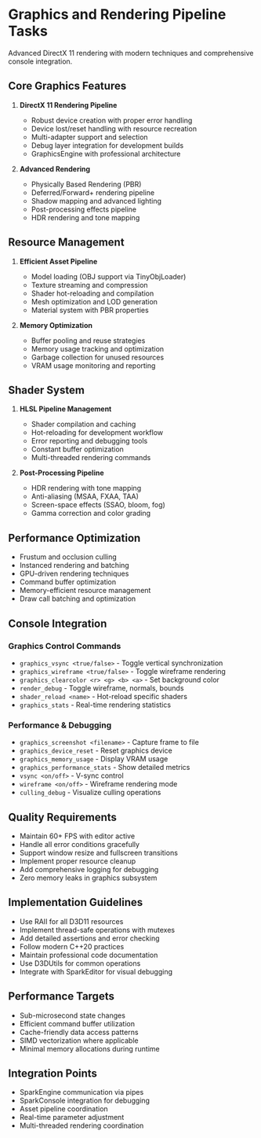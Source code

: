 # Graphics and Rendering Pipeline Tasks
Advanced DirectX 11 rendering with modern techniques and comprehensive console integration.

## Core Graphics Features
1. **DirectX 11 Rendering Pipeline**
   - Robust device creation with proper error handling
   - Device lost/reset handling with resource recreation
   - Multi-adapter support and selection
   - Debug layer integration for development builds
   - GraphicsEngine with professional architecture

2. **Advanced Rendering**
   - Physically Based Rendering (PBR)
   - Deferred/Forward+ rendering pipeline
   - Shadow mapping and advanced lighting
   - Post-processing effects pipeline
   - HDR rendering and tone mapping

## Resource Management
1. **Efficient Asset Pipeline**
   - Model loading (OBJ support via TinyObjLoader)
   - Texture streaming and compression
   - Shader hot-reloading and compilation
   - Mesh optimization and LOD generation
   - Material system with PBR properties

2. **Memory Optimization**
   - Buffer pooling and reuse strategies
   - Memory usage tracking and optimization
   - Garbage collection for unused resources
   - VRAM usage monitoring and reporting

## Shader System
1. **HLSL Pipeline Management**
   - Shader compilation and caching
   - Hot-reloading for development workflow
   - Error reporting and debugging tools
   - Constant buffer optimization
   - Multi-threaded rendering commands

2. **Post-Processing Pipeline**
   - HDR rendering with tone mapping
   - Anti-aliasing (MSAA, FXAA, TAA)
   - Screen-space effects (SSAO, bloom, fog)
   - Gamma correction and color grading

## Performance Optimization
- Frustum and occlusion culling
- Instanced rendering and batching
- GPU-driven rendering techniques
- Command buffer optimization
- Memory-efficient resource management
- Draw call batching and optimization

## Console Integration
### Graphics Control Commands
- `graphics_vsync <true/false>` - Toggle vertical synchronization
- `graphics_wireframe <true/false>` - Toggle wireframe rendering
- `graphics_clearcolor <r> <g> <b> <a>` - Set background color
- `render_debug` - Toggle wireframe, normals, bounds
- `shader_reload <name>` - Hot-reload specific shaders
- `graphics_stats` - Real-time rendering statistics

### Performance & Debugging
- `graphics_screenshot <filename>` - Capture frame to file
- `graphics_device_reset` - Reset graphics device
- `graphics_memory_usage` - Display VRAM usage
- `graphics_performance_stats` - Show detailed metrics
- `vsync <on/off>` - V-sync control
- `wireframe <on/off>` - Wireframe rendering mode
- `culling_debug` - Visualize culling operations

## Quality Requirements
- Maintain 60+ FPS with editor active
- Handle all error conditions gracefully
- Support window resize and fullscreen transitions
- Implement proper resource cleanup
- Add comprehensive logging for debugging
- Zero memory leaks in graphics subsystem

## Implementation Guidelines
- Use RAII for all D3D11 resources
- Implement thread-safe operations with mutexes
- Add detailed assertions and error checking
- Follow modern C++20 practices
- Maintain professional code documentation
- Use D3DUtils for common operations
- Integrate with SparkEditor for visual debugging

## Performance Targets
- Sub-microsecond state changes
- Efficient command buffer utilization
- Cache-friendly data access patterns
- SIMD vectorization where applicable
- Minimal memory allocations during runtime

## Integration Points
- SparkEngine communication via pipes
- SparkConsole integration for debugging
- Asset pipeline coordination
- Real-time parameter adjustment
- Multi-threaded rendering coordination